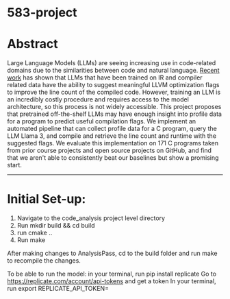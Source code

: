 # 583-project

# Abstract
Large Language Models (LLMs) are seeing increasing use in code-related domains due to the similarities between code and natural language. [Recent work](https://arxiv.org/pdf/2309.07062) has shown that LLMs that have been trained on IR and compiler related data have the ability to suggest meaningful LLVM optimization flags to improve the line count of the compiled code. However, training an LLM is an incredibly costly procedure and requires access to the model architecture, so this process is not widely accessible. This project proposes that pretrained off-the-shelf LLMs may have enough insight into profile data for a program to predict useful compilation flags. We implement an automated pipeline that can collect profile data for a C program, query the LLM Llama 3, and compile and retrieve the line count and runtime with the suggested flags. We evaluate this implementation on 171 C programs taken from prior course projects and open source projects on GitHub, and find that we aren't able to consistently beat our baselines but show a promising start.

---

# Initial Set-up:
1. Navigate to the code_analysis project level directory
2. Run mkdir build && cd build	
3. run cmake ..
4. Run make

After making changes to AnalysisPass, cd to the build folder and run make
to recompile the changes.

To be able to run the model:
in your terminal, run pip install replicate
Go to https://replicate.com/account/api-tokens and get a token
In your terminal, run export REPLICATE_API_TOKEN=<paste-your-token-here>
